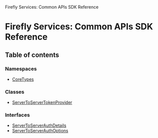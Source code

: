 Firefly Services: Common APIs SDK Reference

# Firefly Services: Common APIs SDK Reference

## Table of contents

### Namespaces

- [CoreTypes](modules/CoreTypes.md)

### Classes

- [ServerToServerTokenProvider](classes/ServerToServerTokenProvider.md)

### Interfaces

- [ServerToServerAuthDetails](interfaces/ServerToServerAuthDetails.md)
- [ServerToServerAuthOptions](interfaces/ServerToServerAuthOptions.md)
